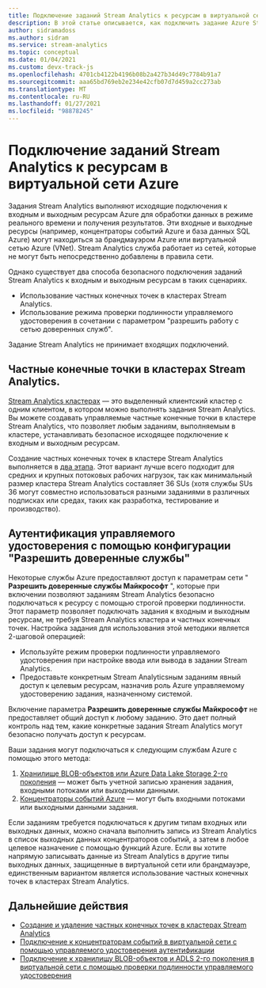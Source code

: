 ```yaml
---
title: Подключение заданий Stream Analytics к ресурсам в виртуальной сети Azure
description: В этой статье описывается, как подключить задание Azure Stream Analytics с ресурсами, которые находятся в виртуальной сети.
author: sidramadoss
ms.author: sidram
ms.service: stream-analytics
ms.topic: conceptual
ms.date: 01/04/2021
ms.custom: devx-track-js
ms.openlocfilehash: 4701cb4122b4196b08b2a427b34d49c7784b91a7
ms.sourcegitcommit: aaa65bd769eb2e234e42cfb07d7d459a2cc273ab
ms.translationtype: MT
ms.contentlocale: ru-RU
ms.lasthandoff: 01/27/2021
ms.locfileid: "98878245"
---
```

# <a name="connect-stream-analytics-jobs-to-resources-in-an-azure-virtual-network-vnet"></a>Подключение заданий Stream Analytics к ресурсам в виртуальной сети Azure

Задания Stream Analytics выполняют исходящие подключения к входным и выходным ресурсам Azure для обработки данных в режиме реального времени и получения результатов. Эти входные и выходные ресурсы (например, концентраторы событий Azure и база данных SQL Azure) могут находиться за брандмауэром Azure или виртуальной сетью Azure (VNet). Stream Analytics служба работает из сетей, которые не могут быть непосредственно добавлены в правила сети.

Однако существует два способа безопасного подключения заданий Stream Analytics к входным и выходным ресурсам в таких сценариях.
* Использование частных конечных точек в кластерах Stream Analytics.
* Использование режима проверки подлинности управляемого удостоверения в сочетании с параметром "разрешить работу с сетью доверенных служб".

Задание Stream Analytics не принимает входящих подключений.

## <a name="private-endpoints-in-stream-analytics-clusters"></a>Частные конечные точки в кластерах Stream Analytics.
[Stream Analytics кластерах](./cluster-overview.md) — это выделенный клиентский кластер с одним клиентом, в котором можно выполнять задания Stream Analytics. Вы можете создавать управляемые частные конечные точки в кластере Stream Analytics, что позволяет любым заданиям, выполняемым в кластере, устанавливать безопасное исходящее подключение к входным и выходным ресурсам.

Создание частных конечных точек в кластере Stream Analytics выполняется в [два этапа](./private-endpoints.md). Этот вариант лучше всего подходит для средних и крупных потоковых рабочих нагрузок, так как минимальный размер кластера Stream Analytics составляет 36 SUs (хотя службы SUs 36 могут совместно использоваться разными заданиями в различных подписках или средах, таких как разработка, тестирование и производство).

## <a name="managed-identity-authentication-with-allow-trusted-services-configuration"></a>Аутентификация управляемого удостоверения с помощью конфигурации "Разрешить доверенные службы"
Некоторые службы Azure предоставляют доступ к параметрам сети " **Разрешить доверенные службы Майкрософт** ", которые при включении позволяют заданиям Stream Analytics безопасно подключаться к ресурсу с помощью строгой проверки подлинности. Этот параметр позволяет подключать задания к входным и выходным ресурсам, не требуя Stream Analytics кластера и частных конечных точек. Настройка задания для использования этой методики является 2-шаговой операцией:
* Используйте режим проверки подлинности управляемого удостоверения при настройке ввода или вывода в задании Stream Analytics.
* Предоставьте конкретным Stream Analyticsным заданиям явный доступ к целевым ресурсам, назначив роль Azure управляемому удостоверению задания, назначенному системой. 

Включение параметра **Разрешить доверенные службы Майкрософт** не предоставляет общий доступ к любому заданию. Это дает полный контроль над тем, какие конкретные задания Stream Analytics могут безопасно получать доступ к ресурсам. 

Ваши задания могут подключаться к следующим службам Azure с помощью этого метода:
1. [Хранилище BLOB-объектов или Azure Data Lake Storage 2-го поколения](./blob-output-managed-identity.md) — может быть учетной записью хранения задания, входными потоками или выходными данными.
2. [Концентраторы событий Azure](./event-hubs-managed-identity.md) — могут быть входными потоками или выходными данными задания.

Если заданиям требуется подключаться к другим типам входных или выходных данных, можно сначала выполнить запись из Stream Analytics в список выходных данных концентраторов событий, а затем в любое целевое назначение с помощью функций Azure. Если вы хотите напрямую записывать данные из Stream Analytics в другие типы выходных данных, защищенные в виртуальной сети или брандмауэре, единственным вариантом является использование частных конечных точек в кластерах Stream Analytics.

## <a name="next-steps"></a>Дальнейшие действия

* [Создание и удаление частных конечных точек в кластерах Stream Analytics](./private-endpoints.md)
* [Подключение к концентраторам событий в виртуальной сети с помощью управляемого удостоверения аутентификации](./event-hubs-managed-identity.md)
* [Подключение к хранилищу BLOB-объектов и ADLS 2-го поколения в виртуальной сети с помощью проверки подлинности управляемого удостоверения](./blob-output-managed-identity.md)